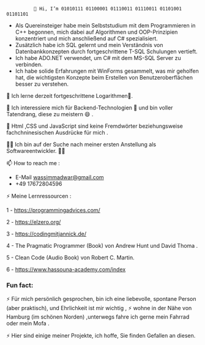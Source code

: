               👋 Hi, I’m 01010111 01100001 01110011 01110011 01101001 01101101
-  Als Quereinsteiger habe mein Selbststudium mit dem Programmieren in C++ begonnen, mich dabei auf Algorithmen und OOP-Prinzipien konzentriert und mich anschließend auf C# spezialisiert.
-  Zusätzlich habe ich SQL gelernt und mein Verständnis von Datenbankkonzepten durch fortgeschrittene T-SQL Schulungen vertieft.
-  Ich habe ADO.NET verwendet, um C# mit dem MS-SQL Server zu verbinden. 
-  Ich habe solide Erfahrungen mit WinForms gesammelt, was mir geholfen hat, die wichtigsten Konzepte beim Erstellen von Benutzeroberflächen besser zu verstehen.
  
 🌱 Ich lerne derzeit fortgeschrittene Logarithmen🌱.
 
 👀 Ich interessiere mich für Backend-Technologien 💞️ und bin voller Tatendrang, diese zu meistern 😄 .
 
 👀 Html ,CSS und JavaScript sind keine Fremdwörter beziehungsweise fachchninesischen Ausdrücke für mich .

  👀👀 Ich bin auf der Suche nach meiner ersten Anstellung als Softwareentwickler. 👀👀
    
 📫 How to reach me :
  - E-Mail wassimmadwar@gmail.com
  - +49 17672804596

⚡  Meine Lernressourcen :
  
  1 - https://programmingadvices.com/
  
  2 - https://elzero.org/
  
  3 - https://codingmitjannick.de/

  4 - The Pragmatic Programmer (Book) von Andrew Hunt und David Thoma .

  5 - Clean Code (Audio Book) von Robert C. Martin.

  6 -  https://www.hassouna-academy.com/index

  ### Fun fact:
 ⚡ Für mich persönlich gesprochen, bin ich eine liebevolle, spontane Person (aber praktisch), und Ehrlichkeit ist mir wichtig ,
 ⚡  wohne in der Nähe von Hamburg (im schönen Norden) ,unterwegs fahre ich gerne mein Fahrrad oder mein Mofa .
 

 ⚡ Hier sind einige meiner Projekte, ich hoffe, Sie finden Gefallen an diesen.
  
<!---
WassimMadwar/WassimMadwar is a ✨ special ✨ repository because its `README.md` (this file) appears on your GitHub profile.
You can click the Preview link to take a look at your changes.
--->
